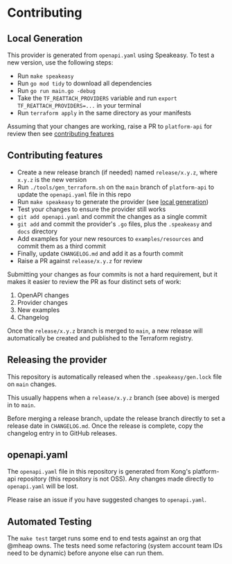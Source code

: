 # Contributing

## Local Generation

This provider is generated from `openapi.yaml` using Speakeasy. To test a new version, use the following steps:

- Run `make speakeasy`
- Run `go mod tidy` to download all dependencies
- Run `go run main.go -debug`
- Take the `TF_REATTACH_PROVIDERS` variable and run `export TF_REATTACH_PROVIDERS=...` in your terminal
- Run `terraform apply` in the same directory as your manifests

Assuming that your changes are working, raise a PR to `platform-api` for review then see [contributing features](#contributing-features)

## Contributing features

- Create a new release branch (if needed) named `release/x.y.z`, where `x.y.z` is the new version
- Run `./tools/gen_terraform.sh` on the `main` branch of `platform-api` to update the `openapi.yaml` file in this repo
- Run `make speakeasy` to generate the provider (see [local generation](#local-generation))
- Test your changes to ensure the provider still works
- `git add openapi.yaml` and commit the changes as a single commit
- `git add` and commit the provider's `.go` files, plus the `.speakeasy` and `docs` directory
- Add examples for your new resources to `examples/resources` and commit them as a third commit
- Finally, update `CHANGELOG.md` and add it as a fourth commit
- Raise a PR against `release/x.y.z` for review

Submitting your changes as four commits is not a hard requirement, but it makes it easier to review the PR as four distinct sets of work:

1. OpenAPI changes
1. Provider changes
1. New examples
1. Changelog

Once the `release/x.y.z` branch is merged to `main`, a new release will automatically be created and published to the Terraform registry.

## Releasing the provider

This repository is automatically released when the `.speakeasy/gen.lock` file on `main` changes.

This usually happens when a `release/x.y.z` branch (see above) is merged in to `main`.

Before merging a release branch, update the release branch directly to set a release date in `CHANGELOG.md`. Once the release is complete, copy the changelog entry in to GitHub releases.

## openapi.yaml

The `openapi.yaml` file in this repository is generated from Kong's platform-api repository (this repository is not OSS). Any changes made directly to `openapi.yaml` will be lost.

Please raise an issue if you have suggested changes to `openapi.yaml`.

## Automated Testing

The `make test` target runs some end to end tests against an org that @mheap owns. The tests need some refactoring (system account team IDs need to be dynamic) before anyone else can run them.
